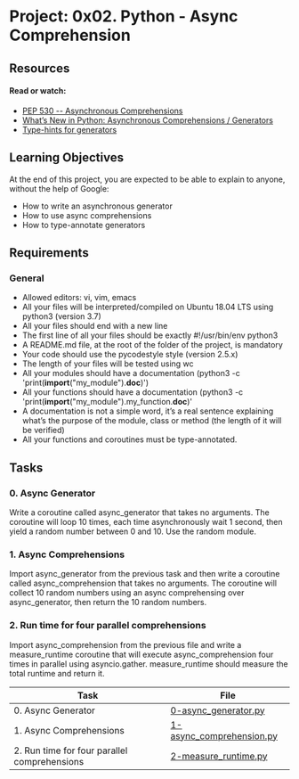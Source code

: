 # Project: 0x02. Python - Async Comprehension

## Resources

#### Read or watch:

* [PEP 530 -- Asynchronous Comprehensions](https://intranet.alxswe.com/rltoken/hlwtED-iLsdORSgly8DsyQ)
* [What’s New in Python: Asynchronous Comprehensions / Generators](https://intranet.alxswe.com/rltoken/0OkbObYzCKtO7ZUAxfKvkw)
* [Type-hints for generators](https://intranet.alxswe.com/rltoken/l4Fnno568VbVIn9GvrFVtQ)

## Learning Objectives
At the end of this project, you are expected to be able to explain to anyone, without the help of Google:
* How to write an asynchronous generator
* How to use async comprehensions
* How to type-annotate generators

## Requirements

### General
* Allowed editors: vi, vim, emacs
* All your files will be interpreted/compiled on Ubuntu 18.04 LTS using python3 (version 3.7)
* All your files should end with a new line
* The first line of all your files should be exactly #!/usr/bin/env python3
* A README.md file, at the root of the folder of the project, is mandatory
* Your code should use the pycodestyle style (version 2.5.x)
* The length of your files will be tested using wc
* All your modules should have a documentation (python3 -c 'print(__import__("my_module").__doc__)')
* All your functions should have a documentation (python3 -c 'print(__import__("my_module").my_function.__doc__)'
* A documentation is not a simple word, it’s a real sentence explaining what’s the purpose of the module, class or method (the length of it will be verified)
* All your functions and coroutines must be type-annotated.


## Tasks
### 0. Async Generator
Write a coroutine called async_generator that takes no arguments.
The coroutine will loop 10 times, each time asynchronously wait 1 second, then yield a random number between 0 and 10. Use the random module.

### 1. Async Comprehensions
Import async_generator from the previous task and then write a coroutine called async_comprehension that takes no arguments.
The coroutine will collect 10 random numbers using an async comprehensing over async_generator, then return the 10 random numbers.

### 2. Run time for four parallel comprehensions
Import async_comprehension from the previous file and write a measure_runtime coroutine that will execute async_comprehension four times in parallel using asyncio.gather.
measure_runtime should measure the total runtime and return it.

| Task | File |
| ---- | ---- |
| 0. Async Generator | [0-async_generator.py](./0-async_generator.py) |
| 1. Async Comprehensions | [1-async_comprehension.py](./1-async_comprehension.py) |
| 2. Run time for four parallel comprehensions | [2-measure_runtime.py](./2-measure_runtime.py) |

